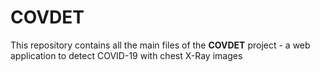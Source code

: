 # COVDET

This repository contains all the main files of the **COVDET** project - a web application to detect COVID-19 with chest X-Ray images
